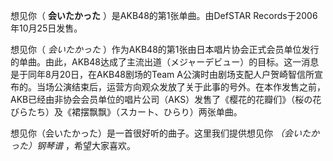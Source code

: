 

想见你（ **会いたかった** ）是AKB48的第1张单曲。由DefSTAR Records于2006年10月25日发售。

  

想见你（ _会いたかった_
）作为AKB48的第1张由日本唱片协会正式会员单位发行的单曲。由此，AKB48达成了主流出道（メジャーデビュー）的目标。这一消息是于同年8月20日，在AKB48剧场的Team
A公演时由剧场支配人户贺崎智信所宣布的。当场公演结束后，运营方向观众发放了关于此事的号外。在本作发售之前，AKB已经由非协会会员单位的唱片公司（AKS）发售了《樱花的花瓣们》（桜の花びらたち）及《裙摆飘飘》（スカート、ひらり）两张单曲。

  

想见你（会いたかった）是一首很好听的曲子。这里我们提供想见你 _（会いたかった）钢琴谱_ ，希望大家喜欢。

